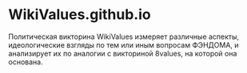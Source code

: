 # WikiValues.github.io
Политическая викторина WikiValues измеряет различные аспекты, идеологические взгляды по тем или иным вопросам ФЭНДОМА, и анализирует их по аналогии с викториной 8values, на которой она основана.
